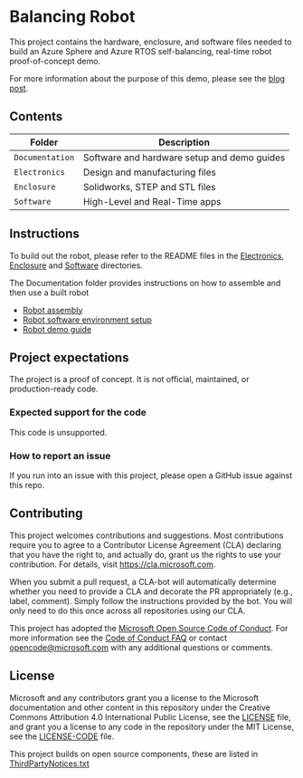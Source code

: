 # Balancing Robot

This project contains the hardware, enclosure, and software files needed to build an Azure Sphere and Azure RTOS self-balancing, real-time robot proof-of-concept demo.

For more information about the purpose of this demo, please see the [blog post](https://techcommunity.microsoft.com/t5/internet-of-things/building-a-balancing-robot-with-azure-sphere/ba-p/2244444).
## Contents

| Folder | Description |
|-------------|-------------|
| `Documentation`       | Software and hardware setup and demo guides |
| `Electronics`       | Design and manufacturing files |
| `Enclosure`       | Solidworks, STEP and STL files |
| `Software`       | High-Level and Real-Time apps |

## Instructions

To build out the robot, please refer to the README files in the [Electronics](Electronics), [Enclosure](Enclosure) and [Software](Software) directories. 

The Documentation folder provides instructions on how to assemble and then use a built robot
- [Robot assembly](Documentation\Balancing_Robot_Assembly_Instructions.pdf)
- [Robot software environment setup](Documentation\Balancing_Robot_Software_Setup_Guide.pdf)
- [Robot demo guide](Documentation\Balancing_Robot_Demo_Guide.pdf)

## Project expectations

The project is a proof of concept. It is not official, maintained, or production-ready code.

### Expected support for the code
This code is unsupported.

### How to report an issue
If you run into an issue with this project, please open a GitHub issue against this repo.

## Contributing

This project welcomes contributions and suggestions. Most contributions require you to
agree to a Contributor License Agreement (CLA) declaring that you have the right to,
and actually do, grant us the rights to use your contribution. For details, visit
https://cla.microsoft.com.

When you submit a pull request, a CLA-bot will automatically determine whether you need
to provide a CLA and decorate the PR appropriately (e.g., label, comment). Simply follow the
instructions provided by the bot. You will only need to do this once across all repositories using our CLA.

This project has adopted the [Microsoft Open Source Code of Conduct](https://opensource.microsoft.com/codeofconduct/).
For more information see the [Code of Conduct FAQ](https://opensource.microsoft.com/codeofconduct/faq/)
or contact [opencode@microsoft.com](mailto:opencode@microsoft.com) with any additional questions or comments.

## License

Microsoft and any contributors grant you a license to the Microsoft documentation and other content in this repository under the Creative Commons Attribution 4.0 International Public License, see the [LICENSE](./LICENSE.txt) file, and grant you a license to any code in the repository under the MIT License, see the [LICENSE-CODE](./LICENSE-CODE.txt) file.

This project builds on open source components, these are listed in [ThirdPartyNotices.txt](ThirdPartyNotices.txt)